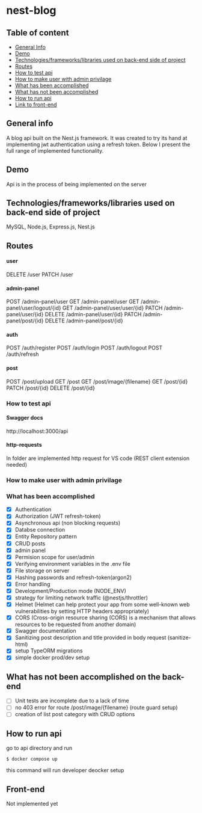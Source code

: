 # nest-blog

## Table of content

- [General Info](https://github.com/Muniox/blog-megak-back/blob/develop/README.md#general-info)
- [Demo](https://github.com/Muniox/blog-megak-back/blob/develop/README.md#demo)
- [Technologies/frameworks/libraries used on back-end side of project](https://github.com/Muniox/blog-megak-back/blob/develop/README.md#technologiesframeworkslibraries-used-on-front-end-side-of-project)
- [Routes](https://github.com/Muniox/blog-megak-back/tree/develop#routes)
- [How to test api](https://github.com/Muniox/blog-megak-back/blob/develop/README.md#how-to-test-api)
- [How to make user with admin privilage]()
- [What has been accomplished](https://github.com/Muniox/blog-megak-back/blob/develop/README.md#what-has-been-accomplished)
- [What has not been accomplished](https://github.com/Muniox/blog-megak-back/blob/develop/README.md#what-has-not-been-accomplished)
- [How to run api](https://github.com/Muniox/blog-megak-back/blob/develop/README.md#how-to-run-api)
- [Link to front-end]()

## General info

A blog api built on the Nest.js framework. It was created to try its hand at implementing jwt authentication using a refresh token. Below I present the full range of implemented functionality.

## Demo

Api is in the process of being implemented on the server

## Technologies/frameworks/libraries used on back-end side of project

MySQL, Node.js, Express.js, Nest.js

## Routes

#### user

DELETE /user
PATCH /user

#### admin-panel

POST /admin-panel/user
GET /admin-panel/user
GET /admin-panel/user/logout/{id}
GET /admin-panel/user/user/{id}
PATCH /admin-panel/user/{id}
DELETE /admin-panel/user/{id}
PATCH /admin-panel/post/{id}
DELETE /admin-panel/post/{id}

#### auth

POST /auth/register
POST /auth/login
POST /auth/logout
POST /auth/refresh

#### post

POST /post/upload
GET /post
GET /post/image/{filename}
GET /post/{id}
PATCH /post/{id}
DELETE /post/{id}

### How to test api

#### Swagger docs

http://localhost:3000/api

#### http-requests

In folder are implemented http request for VS code (REST client extension needed)

### How to make user with admin privilage

### What has been accomplished

- [x] Authentication
- [x] Authorization (JWT refresh-token)
- [x] Asynchronous api (non blocking requests)
- [x] Databse connection
- [x] Entity Repository pattern
- [x] CRUD posts
- [x] admin panel
- [x] Permision scope for user/admin
- [x] Verifying environment variables in the .env file
- [x] File storage on server
- [x] Hashing passwords and refresh-token(argon2)
- [x] Error handling
- [x] Development/Production mode (NODE_ENV)
- [x] strategy for limiting network traffic (@nestjs/throttler)
- [x] Helmet (Helmet can help protect your app from some well-known web vulnerabilities by setting HTTP headers appropriately)
- [x] CORS (Cross-origin resource sharing (CORS) is a mechanism that allows resources to be requested from another domain)
- [x] Swagger documentation
- [x] Sanitizing post description and title provided in body request (sanitize-html)
- [x] setup TypeORM migrations
- [x] simple docker prod/dev setup

## What has not been accomplished on the back-end

- [ ] Unit tests are incomplete due to a lack of time
- [ ] no 403 error for route /post/image/{filename} (route guard setup)
- [ ] creation of list post category with CRUD options

## How to run api

go to api directory and run

```
$ docker compose up
```

this command will run developer deocker setup

## Front-end

Not implemented yet
